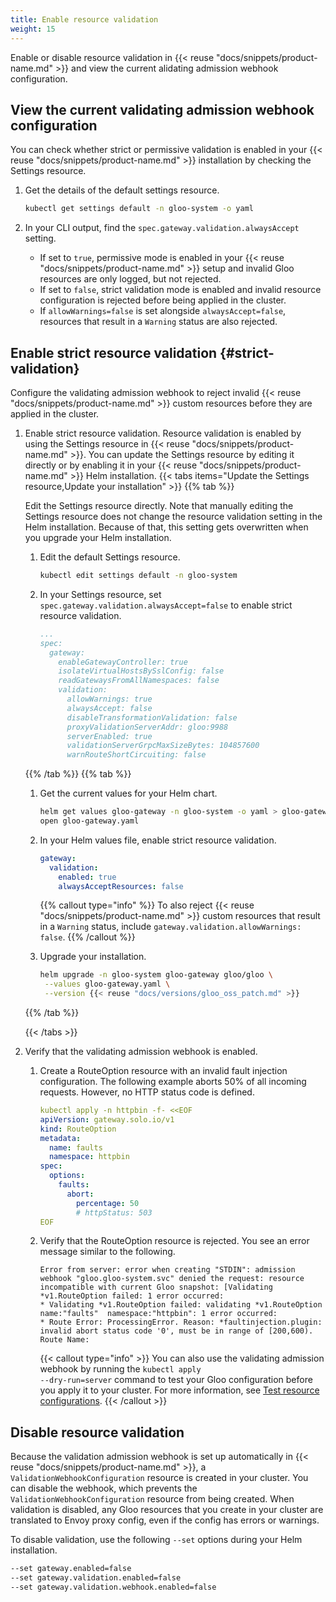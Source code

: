 ```yaml
---
title: Enable resource validation
weight: 15
---
```


Enable or disable resource validation in {{< reuse "docs/snippets/product-name.md" >}} and view the current alidating admission webhook configuration.

## View the current validating admission webhook configuration

You can check whether strict or permissive validation is enabled in your {{< reuse "docs/snippets/product-name.md" >}} installation by checking the Settings resource. 

1. Get the details of the default settings resource. 
   ```sh
   kubectl get settings default -n gloo-system -o yaml
   ```

2. In your CLI output, find the `spec.gateway.validation.alwaysAccept` setting.
    * If set to `true`, permissive mode is enabled in your {{< reuse "docs/snippets/product-name.md" >}} setup and invalid Gloo resources are only logged, but not rejected.
    * If set to `false`, strict validation mode is enabled and invalid resource configuration is rejected before being applied in the cluster.
    * If `allowWarnings=false` is set alongside `alwaysAccept=false`, resources that result in a `Warning` status are also rejected. 

## Enable strict resource validation {#strict-validation}

Configure the validating admission webhook to reject invalid {{< reuse "docs/snippets/product-name.md" >}} custom resources before they are applied in the cluster. 

1. Enable strict resource validation. Resource validation is enabled by using the Settings resource in {{< reuse "docs/snippets/product-name.md" >}}. You can update the Settings resource by editing it directly or by enabling it in your {{< reuse "docs/snippets/product-name.md" >}} Helm installation. 
   {{< tabs items="Update the Settings resource,Update your installation" >}}
   {{% tab %}}
   
   Edit the Settings resource directly. Note that manually editing the Settings resource does not change the resource validation setting in the Helm installation. Because of that, this setting gets overwritten when you upgrade your Helm installation. 
   
   1. Edit the default Settings resource. 
      ```sh
      kubectl edit settings default -n gloo-system
      ```
      
   2. In your Settings resource, set `spec.gateway.validation.alwaysAccept=false` to enable strict resource validation. 
      ```yaml {hl_lines=[9]}
      ...
      spec:
        gateway:
          enableGatewayController: true
          isolateVirtualHostsBySslConfig: false
          readGatewaysFromAllNamespaces: false
          validation:
            allowWarnings: true
            alwaysAccept: false
            disableTransformationValidation: false
            proxyValidationServerAddr: gloo:9988
            serverEnabled: true
            validationServerGrpcMaxSizeBytes: 104857600
            warnRouteShortCircuiting: false
      ```
   {{% /tab %}}
   {{% tab  %}}
   1. Get the current values for your Helm chart.
      ```sh
      helm get values gloo-gateway -n gloo-system -o yaml > gloo-gateway.yaml
      open gloo-gateway.yaml
      ```
   2. In your Helm values file, enable strict resource validation.
      ```yaml
      gateway:
        validation:
          enabled: true
          alwaysAcceptResources: false    
      ```
      
      {{% callout type="info" %}}
To also reject {{< reuse "docs/snippets/product-name.md" >}} custom resources that result in a `Warning` status, include `gateway.validation.allowWarnings: false`.
      {{% /callout %}}
    
   3. Upgrade your installation. 
      ```sh
      helm upgrade -n gloo-system gloo-gateway gloo/gloo \
       --values gloo-gateway.yaml \
       --version {{< reuse "docs/versions/gloo_oss_patch.md" >}}
      ```
   
   {{% /tab %}}
   
   {{< /tabs >}}


2. Verify that the validating admission webhook is enabled. 
   1. Create a RouteOption resource with an invalid fault injection configuration. The following example aborts 50% of all incoming requests. However, no HTTP status code is defined. 
      ```yaml
      kubectl apply -n httpbin -f- <<EOF
      apiVersion: gateway.solo.io/v1
      kind: RouteOption
      metadata:
        name: faults
        namespace: httpbin
      spec:
        options:
          faults:
            abort:
              percentage: 50
              # httpStatus: 503
      EOF
      ```

   2. Verify that the RouteOption resource is rejected. You see an error message similar to the following.
      ```
      Error from server: error when creating "STDIN": admission webhook "gloo.gloo-system.svc" denied the request: resource incompatible with current Gloo snapshot: [Validating *v1.RouteOption failed: 1 error occurred:
	  * Validating *v1.RouteOption failed: validating *v1.RouteOption name:"faults"  namespace:"httpbin": 1 error occurred:
	  * Route Error: ProcessingError. Reason: *faultinjection.plugin: invalid abort status code '0', must be in range of [200,600). Route Name: 
      ```

      {{< callout type="info" >}}
      You can also use the validating admission webhook by running the <code>kubectl apply --dry-run=server</code> command to test your Gloo configuration before you apply it to your cluster. For more information, see <a href="/about/rersource-validation/usage/">Test resource configurations</a>. 
      {{< /callout >}}

## Disable resource validation

Because the validation admission webhook is set up automatically in {{< reuse "docs/snippets/product-name.md" >}}, a `ValidationWebhookConfiguration` resource is created in your cluster. You can disable the webhook, which prevents the `ValidationWebhookConfiguration` resource from being created. When validation is disabled, any Gloo resources that you create in your cluster are translated to Envoy proxy config, even if the config has errors or warnings. 

To disable validation, use the following `--set` options during your Helm installation.

```sh
--set gateway.enabled=false
--set gateway.validation.enabled=false
--set gateway.validation.webhook.enabled=false
```




